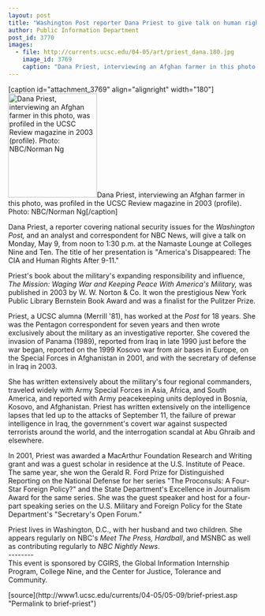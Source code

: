 ```yaml
---
layout: post
title: "Washington Post reporter Dana Priest to give talk on human rights after 9/11"
author: Public Information Department
post_id: 3770
images:
  - file: http://currents.ucsc.edu/04-05/art/priest_dana.180.jpg
    image_id: 3769
    caption: "Dana Priest, interviewing an Afghan farmer in this photo, was profiled in the UCSC Review magazine in 2003 (profile). Photo: NBC/Norman Ng"
---
```


[caption id="attachment_3769" align="alignright" width="180"]<a href="http://localhost/mysite/wp-content/uploads/2005/05/priest_dana.180.jpg"><img class="size-full wp-image-3769" src="http://localhost/mysite/wp-content/uploads/2005/05/priest_dana.180.jpg" alt="Dana Priest, interviewing an Afghan farmer in this photo, was profiled in the UCSC Review magazine in 2003 (profile). Photo: NBC/Norman Ng" width="180" height="211" /></a>Dana Priest, interviewing an Afghan farmer in this photo, was profiled in the UCSC Review magazine in 2003 (profile). Photo: NBC/Norman Ng[/caption]
<a name="content" id="content"></a>
<p>
  Dana Priest, a reporter covering national security issues for the <i>Washington Post,</i> and an analyst and correspondent for NBC News, will give a talk on Monday, May 9, from noon to 1:30 p.m. at the Namaste Lounge at Colleges Nine and Ten. The title of her presentation is <i>"</i>America's Disappeared: The CIA and Human Rights After 9-11."
</p>
<p>
  Priest's book about the military's expanding responsibility and influence, <i>The Mission: Waging War and Keeping Peace With America's Military,</i> was published in 2003 by W. W. Norton &amp; Co. It won the prestigious New York Public Library Bernstein Book Award and was a finalist for the Pulitzer Prize.
</p>
<p>
  Priest, a UCSC alumna (Merrill '81), has worked at the <i>Post</i> for 18 years. She was the Pentagon correspondent for seven years and then wrote exclusively about the military as an investigative reporter. She covered the invasion of Panama (1989), reported from Iraq in late 1990 just before the war began, reported on the 1999 Kosovo war from air bases in Europe, on the Special Forces in Afghanistan in 2001, and with the secretary of defense in Iraq in 2003.
</p>
<p>
  She has written extensively about the military's four regional commanders, traveled widely with Army Special Forces in Asia, Africa, and South America, and reported with Army peacekeeping units deployed in Bosnia, Kosovo, and Afghanistan. Priest has written extensively on the intelligence lapses that led up to the attacks of September 11, the failure of prewar intelligence in Iraq, the government's covert war against suspected terrorists around the world, and the interrogation scandal at Abu Ghraib and elsewhere.
</p>
<p>
  In 2001, Priest was awarded a MacArthur Foundation Research and Writing grant and was a guest scholar in residence at the U.S. Institute of Peace. The same year, she won the Gerald R. Ford Prize for Distinguished Reporting on the National Defense for her series "The Proconsuls: A Four-Star Foreign Policy?" and the State Department's Excellence in Journalism Award for the same series. She was the guest speaker and host for a four-part speaking series on the U.S. Military and Foreign Policy for the State Department's "Secretary's Open Forum."
</p>
<p>
  Priest lives in Washington, D.C., with her husband and two children. She appears regularly on NBC's <i>Meet The Press, Hardball</i>, and MSNBC as well as contributing regularly to <i>NBC Nightly News</i>.<br>
  --------<br>
  This event is sponsored by CGIRS, the Global Information Internship Program, College Nine, and the Center for Justice, Tolerance and Community.
</p>
<form>
  <input name="t1" size="-1" type="hidden">
</form>



</p>
[source](http://www1.ucsc.edu/currents/04-05/05-09/brief-priest.asp "Permalink to brief-priest")
